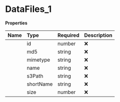 # DataFiles_1



**Properties**

| Name | Type | Required | Description |
| :-------- | :----------| :----------| :----------|
    | id | number | ❌ |  |
    | md5 | string | ❌ |  |
    | mimetype | string | ❌ |  |
    | name | string | ❌ |  |
    | s3Path | string | ❌ |  |
    | shortName | string | ❌ |  |
    | size | number | ❌ |  |


